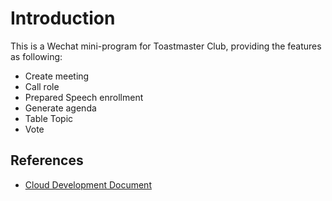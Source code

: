 # Introduction

This is a Wechat mini-program for Toastmaster Club, providing the features as following:
- Create meeting
- Call role
- Prepared Speech enrollment
- Generate agenda
- Table Topic
- Vote

## References

- [Cloud Development Document](https://developers.weixin.qq.com/miniprogram/dev/wxcloud/basis/getting-started.html)

